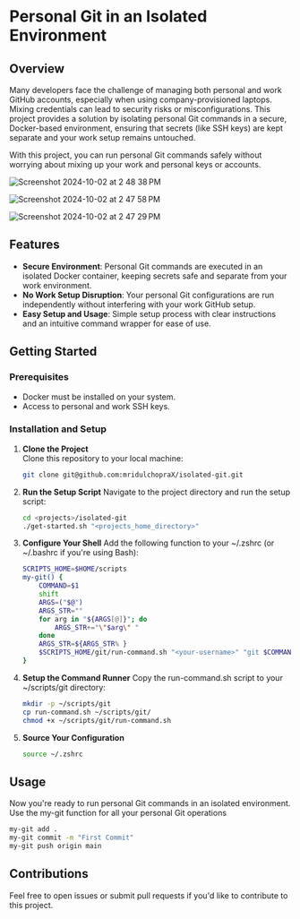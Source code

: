 # Personal Git in an Isolated Environment

## Overview

Many developers face the challenge of managing both personal and work GitHub accounts, especially when using company-provisioned laptops. Mixing credentials can lead to security risks or misconfigurations. This project provides a solution by isolating personal Git commands in a secure, Docker-based environment, ensuring that secrets (like SSH keys) are kept separate and your work setup remains untouched.

With this project, you can run personal Git commands safely without worrying about mixing up your work and personal keys or accounts.

![Screenshot 2024-10-02 at 2 48 38 PM](https://github.com/user-attachments/assets/f011f1b0-7d14-4cda-9032-15aae374f05b)


![Screenshot 2024-10-02 at 2 47 58 PM](https://github.com/user-attachments/assets/5718c382-6f64-4b18-a547-fdb1ac80b784)


![Screenshot 2024-10-02 at 2 47 29 PM](https://github.com/user-attachments/assets/b3c26aca-239c-4a9c-9b4c-42b6793b74b6)

## Features

- **Secure Environment**: Personal Git commands are executed in an isolated Docker container, keeping secrets safe and separate from your work environment.
- **No Work Setup Disruption**: Your personal Git configurations are run independently without interfering with your work GitHub setup.
- **Easy Setup and Usage**: Simple setup process with clear instructions and an intuitive command wrapper for ease of use.

## Getting Started

### Prerequisites

- Docker must be installed on your system.
- Access to personal and work SSH keys.

### Installation and Setup

1. **Clone the Project**  
   Clone this repository to your local machine:
   ```bash
   git clone git@github.com:mridulchopraX/isolated-git.git
2. **Run the Setup Script**
    Navigate to the project directory and run the setup script:
    ```bash
    cd <projects>/isolated-git
   ./get-started.sh "<projects_home_directory>"
    ```
3. **Configure Your Shell**
    Add the following function to your ~/.zshrc (or ~/.bashrc if you're using Bash):
    ```bash
    SCRIPTS_HOME=$HOME/scripts
    my-git() {
        COMMAND=$1
        shift
        ARGS=("$@")
        ARGS_STR=""
        for arg in "${ARGS[@]}"; do
            ARGS_STR+="\"$arg\" "
        done
        ARGS_STR=${ARGS_STR% }
        $SCRIPTS_HOME/git/run-command.sh "<your-username>" "git $COMMAND" "$ARGS_STR"
    }
    ```
4. **Setup the Command Runner**
    Copy the run-command.sh script to your ~/scripts/git directory:
    ```bash
    mkdir -p ~/scripts/git
    cp run-command.sh ~/scripts/git/
    chmod +x ~/scripts/git/run-command.sh
    ```
5. **Source Your Configuration**
    ```bash
    source ~/.zshrc
    ```

## Usage
Now you're ready to run personal Git commands in an isolated environment. Use the my-git function for all your personal Git operations
```bash
my-git add .
my-git commit -m "First Commit"
my-git push origin main
```

## Contributions
Feel free to open issues or submit pull requests if you'd like to contribute to this project.
